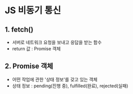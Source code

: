 # JS 비동기 통신

## 1. fetch()
- 서버로 네트워크 요청을 보내고 응답을 받는 함수
- return 값 : Promise 객체

## 2. Promise 객체
- 어떤 작업에 관한 '상태 정보'를 갖고 있는 객체
- 상태 정보 : pending(진행 중), fulfilled(완료), rejected(실패)